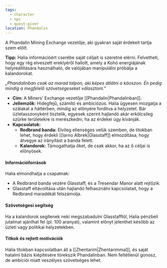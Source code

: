 ```yaml
---
tags:
  - character
  - npc
  - quest-giver
location: Phandalin
---
```

A Phandalin Mining Exchange vezetője, aki gyakran saját érdekeit tartja szem előtt.

**Tipp:** Halia információért cserébe saját céljait is szeretné elérni. Felvetheti, hogy egy rég elveszett ereklyéről hallott, amely a Kohó energiájának helyreállítására használható, de valójában manipulálni próbálja a kalandorokat.

_„Phandalinban csak az marad talpon, aki képes átlátni a káoszon. Én pedig mindig a megfelelő szövetségeseket választom.”_

- **Cím:** A Miners’ Exchange vezetője [[Phandalin|Phandalinban]].
- **Jellemzők:** Hidegfejű, számító és ambiciózus. Halia ügyesen mozgatja a szálakat a háttérben, mindig az előnyére fordítva a helyzetet. Bár üzletasszonyként tisztelik, egyesek szerint hajlandó akár erkölcsileg szürke területekre is merészkedni, ha az érdekei úgy kívánják.
- **Kapcsolatok:**
    - **Redbrand banda:** Elvileg ellenséges velük szemben, de titokban lehet, hogy érdekli [[Iarno Albrek|Glasstaff]] elmozdítása, hogy átvegye az irányítást a banda felett.
    - **Kalandorok:** Támogathatja őket, de csak akkor, ha az ő céljai is előnyösek.

#### **Információforrások**

Halia elmondhatja a csapatnak:

- A Redbrand banda vezére Glasstaff, és a Tresendar Manor alatt rejtőzik.
- Glasstaff eltávolítása után hajlandó felhasználni kapcsolatait, hogy a Redbrand maradékát felszámolja.

#### **Szövetségesi segítség**

Ha a kalandorok segítenek neki megszabadulni Glasstafftól, Halia pénzbeli jutalmat ajánlhat fel (pl. 100 aranyat), valamint előnyt jelenthet később az üzleti vagy politikai helyzetekben.

#### **Titkok és rejtett motivációk**

Halia titokban kapcsolatban áll a [[Zhentarim|Zhentarimmal]], és saját hatalmi bázis kiépítésére törekszik Phandalinban. Nem feltétlenül gonosz, de ambíciói miatt veszélyes szövetséges lehet.
